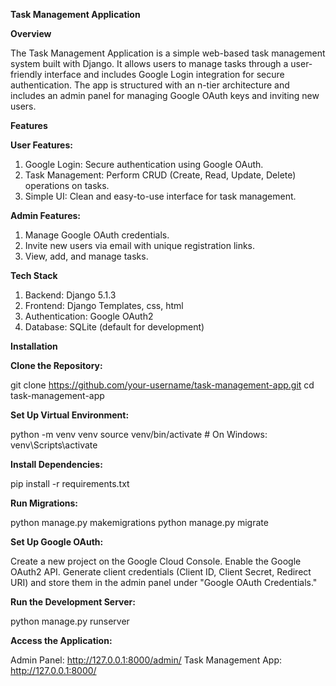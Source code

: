 **Task Management Application**

**Overview**

The Task Management Application is a simple web-based task management system built with Django. It allows users to manage tasks through a user-friendly interface and includes Google Login integration for secure authentication. The app is structured with an n-tier architecture and includes an admin panel for managing Google OAuth keys and inviting new users.


**Features**

**User Features:**

1. Google Login: Secure authentication using Google OAuth.
2. Task Management: Perform CRUD (Create, Read, Update, Delete) operations on tasks.
3. Simple UI: Clean and easy-to-use interface for task management.
   
**Admin Features:**

1. Manage Google OAuth credentials.
2. Invite new users via email with unique registration links.
3. View, add, and manage tasks.
   
**Tech Stack**

1. Backend: Django 5.1.3
2. Frontend: Django Templates, css, html
3. Authentication: Google OAuth2
4. Database: SQLite (default for development)

**Installation**

**Clone the Repository:**

git clone https://github.com/your-username/task-management-app.git
cd task-management-app

**Set Up Virtual Environment:**

python -m venv venv
source venv/bin/activate  # On Windows: venv\Scripts\activate

**Install Dependencies:**

pip install -r requirements.txt

**Run Migrations:**

python manage.py makemigrations
python manage.py migrate

**Set Up Google OAuth:**

Create a new project on the Google Cloud Console.
Enable the Google OAuth2 API.
Generate client credentials (Client ID, Client Secret, Redirect URI) and store them in the admin panel under "Google OAuth Credentials."

**Run the Development Server:**

python manage.py runserver

**Access the Application:**

Admin Panel: http://127.0.0.1:8000/admin/
Task Management App: http://127.0.0.1:8000/
